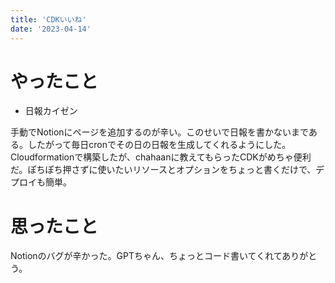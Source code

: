 ```yaml
---
title: 'CDKいいね'
date: '2023-04-14'
---
```


# やったこと

- 日報カイゼン

手動でNotionにページを追加するのが辛い。このせいで日報を書かないまである。したがって毎日cronでその日の日報を生成してくれるようにした。Cloudformationで構築したが、chahaanに教えてもらったCDKがめちゃ便利だ。ぽちぽち押さずに使いたいリソースとオプションをちょっと書くだけで、デプロイも簡単。


# 思ったこと


Notionのバグが辛かった。GPTちゃん、ちょっとコード書いてくれてありがとう。


